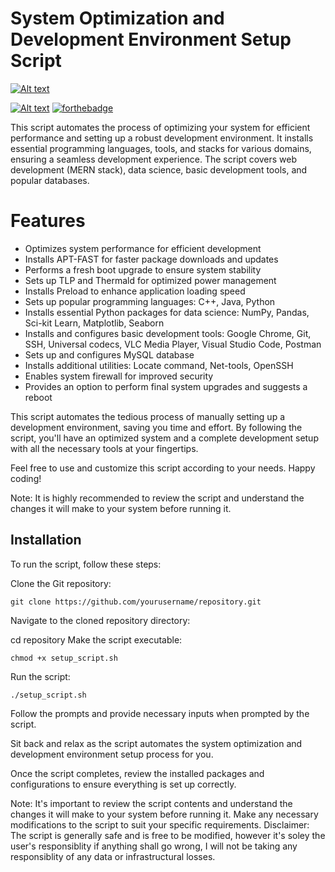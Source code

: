 
# System Optimization and Development Environment Setup Script

[![Alt text](https://img.shields.io/badge/Shell_Script-121011?style=for-the-badge&logo=gnu-bash&logoColor=white)](https://digitalocean.com)

[![Alt text](https://img.shields.io/badge/Developed%20For%20Linux-FCC624?style=for-the-badge&logo=linux&logoColor=black)](https://digitalocean.com)
[![forthebadge](https://forthebadge.com/images/badges/built-with-love.svg)](https://forthebadge.com)

This script automates the process of optimizing your system for efficient performance and setting up a robust development environment. It installs essential programming languages, tools, and stacks for various domains, ensuring a seamless development experience. The script covers web development (MERN stack), data science, basic development tools, and popular databases.

# Features
- Optimizes system performance for efficient development
- Installs APT-FAST for faster package downloads and updates
- Performs a fresh boot upgrade to ensure system stability
- Sets up TLP and Thermald for optimized power management
- Installs Preload to enhance application loading speed
- Sets up popular programming languages: C++, Java, Python
- Installs essential Python packages for data science: NumPy, Pandas, Sci-kit Learn, Matplotlib, Seaborn
- Installs and configures basic development tools: Google Chrome, Git, SSH, Universal codecs, VLC Media Player, Visual Studio Code, Postman
- Sets up and configures MySQL database
- Installs additional utilities: Locate command, Net-tools, OpenSSH
- Enables system firewall for improved security
- Provides an option to perform final system upgrades and suggests a reboot

This script automates the tedious process of manually setting up a development environment, saving you time and effort. By following the script, you'll have an optimized system and a complete development setup with all the necessary tools at your fingertips.

Feel free to use and customize this script according to your needs. Happy coding!

Note: It is highly recommended to review the script and understand the changes it will make to your system before running it.
## Installation


To run the script, follow these steps:

Clone the Git repository:

```git clone https://github.com/yourusername/repository.git```

Navigate to the cloned repository directory:

cd repository
Make the script executable:


```chmod +x setup_script.sh```

Run the script:

```./setup_script.sh```

Follow the prompts and provide necessary inputs when prompted by the script.

Sit back and relax as the script automates the system optimization and development environment setup process for you.

Once the script completes, review the installed packages and configurations to ensure everything is set up correctly.

Note: It's important to review the script contents and understand the changes it will make to your system before running it. Make any necessary modifications to the script to suit your specific requirements.
Disclaimer: The script is generally safe and is free to be modified, however it's soley the user's responsiblity if anything shall go wrong, I will not be taking any responsiblity of any data or infrastructural losses.
    
